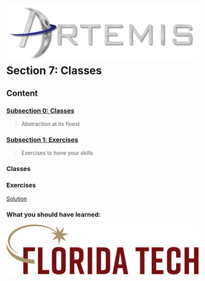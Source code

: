 ![](../images/artemis.png)
Section 7: Classes
=====

## Content

### [Subsection 0: Classes](#classes)
> Abstraction at its finest
### [Subsection 1: Exercises](#exercises)
> Exercises to hone your skills

### Classes



### Exercises


[Solution](scripts/func.py)

### What you should have learned:


![](../images/floridatech.png)
